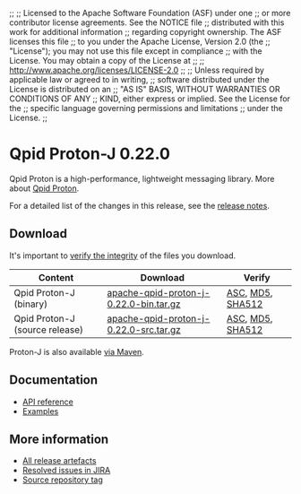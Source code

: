 ;;
;; Licensed to the Apache Software Foundation (ASF) under one
;; or more contributor license agreements.  See the NOTICE file
;; distributed with this work for additional information
;; regarding copyright ownership.  The ASF licenses this file
;; to you under the Apache License, Version 2.0 (the
;; "License"); you may not use this file except in compliance
;; with the License.  You may obtain a copy of the License at
;;
;;   http://www.apache.org/licenses/LICENSE-2.0
;;
;; Unless required by applicable law or agreed to in writing,
;; software distributed under the License is distributed on an
;; "AS IS" BASIS, WITHOUT WARRANTIES OR CONDITIONS OF ANY
;; KIND, either express or implied.  See the License for the
;; specific language governing permissions and limitations
;; under the License.
;;

# Qpid Proton-J 0.22.0

Qpid Proton is a high-performance, lightweight messaging library. More
about [Qpid Proton]({{site_url}}/proton/index.html).

For a detailed list of the changes in this release, see the [release
notes](release-notes.html).

## Download

It's important to [verify the
integrity]({{site_url}}/download.html#verify-what-you-download) of
the files you download.

| Content | Download | Verify |
|---------|----------|--------|
| Qpid Proton-J (binary) | [apache-qpid-proton-j-0.22.0-bin.tar.gz](http://archive.apache.org/dist/qpid/proton-j/0.22.0/apache-qpid-proton-j-0.22.0-bin.tar.gz) | [ASC](https://archive.apache.org/dist/qpid/proton-j/0.22.0/apache-qpid-proton-j-0.22.0-bin.tar.gz.asc), [MD5](https://archive.apache.org/dist/qpid/proton-j/0.22.0/apache-qpid-proton-j-0.22.0-bin.tar.gz.md5), [SHA512](https://archive.apache.org/dist/qpid/proton-j/0.22.0/apache-qpid-proton-j-0.22.0-bin.tar.gz.sha512) |
| Qpid Proton-J (source release) | [apache-qpid-proton-j-0.22.0-src.tar.gz](http://archive.apache.org/dist/qpid/proton-j/0.22.0/apache-qpid-proton-j-0.22.0-src.tar.gz) | [ASC](https://archive.apache.org/dist/qpid/proton-j/0.22.0/apache-qpid-proton-j-0.22.0-src.tar.gz.asc), [MD5](https://archive.apache.org/dist/qpid/proton-j/0.22.0/apache-qpid-proton-j-0.22.0-src.tar.gz.md5), [SHA512](https://archive.apache.org/dist/qpid/proton-j/0.22.0/apache-qpid-proton-j-0.22.0-src.tar.gz.sha512) |

Proton-J is also available [via Maven]({{site_url}}/maven.html).

## Documentation


<div class="two-column" markdown="1">

 - [API reference](api/index.html)
 - [Examples](https://github.com/apache/qpid-proton-j/tree/0.22.0/examples)

</div>


## More information

 - [All release artefacts](http://archive.apache.org/dist/qpid/proton-j/0.22.0)
 - [Resolved issues in JIRA](https://issues.apache.org/jira/issues/?jql=project+%3D+PROTON+AND+fixVersion+%3D+%27proton-j-0.22.0%27+AND+resolution+%3D+%27fixed%27+ORDER+BY+priority+DESC)
 - [Source repository tag](https://gitbox.apache.org/repos/asf?p=qpid-proton-j.git;a=tag;h=0.22.0)

<script type="text/javascript">
  _deferredFunctions.push(function() {
      if ("0.22.0" === "{{current_proton_j_release}}") {
          _modifyCurrentReleaseLinks();
      }
  });
</script>